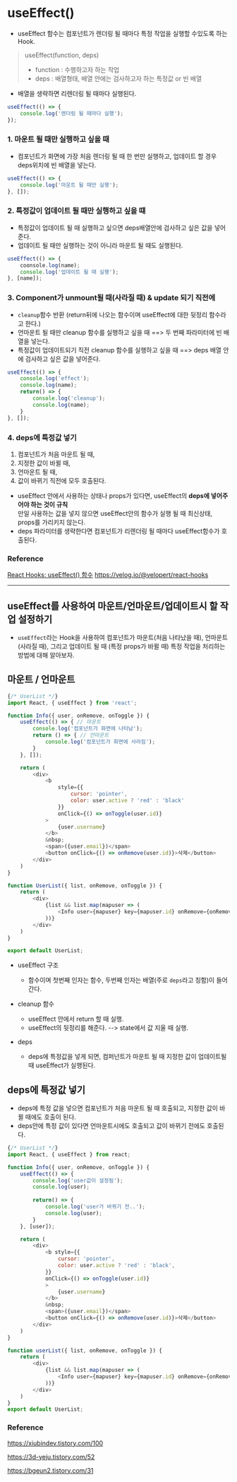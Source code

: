 # useEffect()
- useEffect 함수는 컴포넌트가 렌더링 될 때마다 특정 작업을 실행할 수있도록 하는 Hook.
> useEffect(function, deps)
> - function : 수행하고자 하는 작업
> - deps : 배열형태, 배열 안에는 검사하고자 하는 특정값 or 빈 배열

<!-- ### 1. Component가 mount됐을 때(처음 나타났을 때) -->
- 배열을 생략하면 리렌더링 될 때마다 실행된다.
``` javascript
useEffect(() => {
	console.log('렌더링 될 때마다 실행');
});
```
### 1. 마운트 될 때만 실행하고 싶을 때
- 컴포넌트가 화면에 가장 처음 렌더링 될 때 한 번만 실행하고, 업데이트 할 경우 deps위치에 빈 배열을 넣는다.
``` javascript
useEffect(() => {
	console.log('마운트 될 때만 실행');
}, []);
```
### 2. 특정값이 업데이트 될 때만 실행하고 싶을 떄
- 특정값이 업데이트 될 때 실행하고 싶으면 deps배열안에 검사하고 싶은 값을 넣어준다.
- 업데이트 될 때만 실행하는 것이 아니라 마운트 될 때도 실행된다.
``` javascript
useEffect(() => {
	coonsole.log(name);
	console.log('업데이트 될 때 실행');
}, [name]);
```

### 3. Component가 unmount될 때(사라질 때) & update 되기 직전에
- `cleanup`함수 반환 (return뒤에 나오는 함수이며 useEffect에 대한 뒷정리 함수라고 한다.)
- 언마운트 될 때만 cleanup 함수를 실행하고 싶을 때 ==> 두 번째 파라미터에 빈 배열을 넣는다.
- 특정값이 업데이트되기 직전 cleanup 함수를 실행하고 싶을 때 ==> deps 배열 안에 검사하고 싶은 값을 넣어준다.
``` javascript
useEffect(() => {
	console.log('effect');
	console.log(name);
	return() => {
		console.log('cleanup');
		console.log(name);
	}
}, []);
```
### 4. deps에 특정값 넣기
1. 컴포넌트가 처음 마운트 될 때,
2. 지정한 값이 바뀔 때,
3. 언마운트 될 때,
4. 값이 바뀌기 직전에 모두 호출된다.

- useEffect 안에서 사용하는 상태나 props가 있다면, useEffect의 **deps에 넣어주어야 하는 것이 규칙**<br>만일 사용하는 값을 넣지 않으면 useEffect안의 함수가 실행 될 때 최신상태, props를 가리키지 않는다.
- deps 파라미터를 생략한다면 컴포넌트가 리렌더링 될 때마다 useEffect함수가 호출된다.


### Reference

[React Hooks: useEffect() 함수](https://xiubindev.tistory.com/100)
https://velog.io/@velopert/react-hooks

---


## useEffect를 사용하여 마운트/언마운트/업데이트시 할 작업 설정하기
- `useEffect`라는 Hook을 사용하여 컴포넌트가 마운트(처음 나타났을 때), 언마운트(사라질 때), 그리고 업데이트 될 때 (특정 props가 바뀔 때) 특정 작업을 처리하는 방법에 대해 알아보자.

## 마운트 / 언마운트
``` javascript
{/* UserList */}
import React, { useEffect } from 'react';

function Info({ user, onRemove, onToggle }) {
	useEffect(() => { // 마운트
		console.log('컴포넌트가 화면에 나타남');
		return () => { // 언마운트
			console.log('컴포넌트가 화면에 사라짐'); 
		}
	}, []);

	return (
		<div>
			<b
				style={{
					cursor: 'pointer',
					color: user.active ? 'red' : 'black'
				}}
				onClick={() => onToggle(user.id)}
			>
				{user.username}  
			</b>
			&nbsp;
			<span>({user.email})</span>
			<button onClick={() => onRemove(user.id)}>삭제</button>
		</div>
	)
}

function UserList({ list, onRemove, onToggle }) {
	return (
		<div>
			{list && list.map(mapuser => (
				<Info user={mapuser} key={mapuser.id} onRemove={onRemove} onToggle={onToggle} />
			))}
		</div>
	)
}

export default UserList;
```
- useEffect 구조
  - 함수이며 첫번째 인자는 함수, 두번째 인자는 배열(주로 `deps`라고 칭함)이 들어간다.

- cleanup 함수
  - useEffect 안에서 return 할 때 실행.
  - useEffect의 뒷정리를 해준다. --> state에서 값 지울 때 실행.

- deps
  - deps에 특정값을 넣게 되면, 컴퍼넌트가 마운트 될 때 지정한 값이 업데이트될 때 useEffect가 실행된다.

## deps에 특정값 넣기
- deps에 특정 값을 넣으면 컴포넌트가 처음 마운트 될 때 호출되고, 지정한 값이 바뀔 때에도 호출이 된다.
- deps안에 특정 값이 있다면 언마운트시에도 호출되고 값이 바뀌기 전에도 호출된다.

``` javascript
{/* UserList */}
import React, { useEffect } from react;

function Info({ user, onRemove, onToggle }) {
	useEffect(() => {
		console.log('user값이 설정됨');
		console.log(user);
		
		return() => {
			console.log('user가 바뀌기 전..');
			console.log(user);
		}
	}, [user]);

	return (
		<div>
			<b style={{
				cursor: 'pointer',
				color: user.active ? 'red' : 'black',
			}}
			onClick={() => onToggle(user.id)}
			>
				{user.username}
			</b>
			&nbsp;
			<span>({user.email})</span>
			<button onClick={() => onRemove(user.id)}>삭제</button>
		</div>
	)
}

function userList({ list, onRemove, onToggle }) {
	return (
		<div>
			{list && list.map(mapuser => (
				<Info user={mapuser} key={mapuser.id} onRemove={onRemove} onToggle={onToggle} />
			))}
		</div>
	)
}
export default UserList;
```

### Reference

https://xiubindev.tistory.com/100

https://3d-yeju.tistory.com/52

https://bgeun2.tistory.com/31